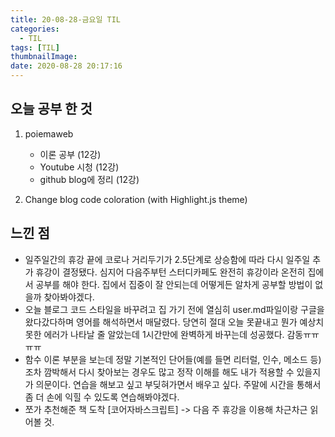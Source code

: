 ```yaml
---
title: 20-08-28-금요일 TIL
categories:
  - TIL
tags: [TIL]
thumbnailImage:
date: 2020-08-28 20:17:16
---
```


<!-- more -->

<!-- excerpt -->

## 오늘 공부 한 것

1. poiemaweb

   - 이론 공부 (12강)
   - Youtube 시청 (12강)
   - github blog에 정리 (12강)

2. Change blog code coloration (with Highlight.js theme)

## 느낀 점
- 일주일간의 휴강 끝에 코로나 거리두기가 2.5단계로 상승함에 따라 다시 일주일 추가 휴강이 결정됐다. 심지어 다음주부턴 스터디카페도 완전히 휴강이라 온전히 집에서 공부를 해야 한다. 집에서 집중이 잘 안되는데 어떻게든 알차게 공부할 방법이 없을까 찾아봐야겠다.
- 오늘 블로그 코드 스타일을 바꾸려고 집 가기 전에 열심히 user.md파일이랑 구글을 왔다갔다하며 영어를 해석하면서 매달렸다. 당연히 절대 오늘 못끝내고 뭔가 예상치못한 에러가 나타날 줄 알았는데 1시간만에 완벽하게 바꾸는데 성공했다. 감동ㅠㅠㅠㅠ
- 함수 이론 부분을 보는데 정말 기본적인 단어들(예를 들면 리터럴, 인수, 메소드 등)조차 깜박해서 다시 찾아보는 경우도 많고 정작 이해를 해도 내가 적용할 수 있을지가 의문이다. 연습을 해보고 싶고 부딪혀가면서 배우고 싶다. 주말에 시간을 통해서 좀 더 손에 익힐 수 있도록 연습해봐야겠다.
- 쪼가 추천해준 책 도착 [코어자바스크립트] -> 다음 주 휴강을 이용해 차근차근 읽어볼 것.

